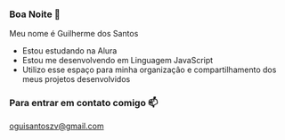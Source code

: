 ### Boa Noite 🌙

Meu nome é Guilherme dos Santos

- Estou estudando na Alura
- Estou me desenvolvendo em Linguagem JavaScript
- Utilizo esse espaço para minha organizaçâo e compartilhamento dos meus projetos desenvolvidos

### Para entrar em contato comigo 📫

oguisantoszv@gmail.com
